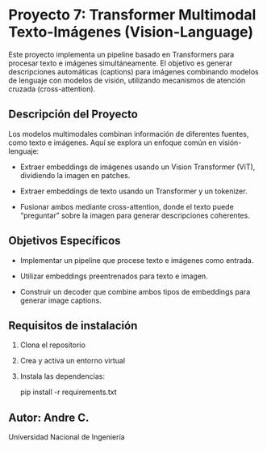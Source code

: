 # Proyecto 7: Transformer Multimodal Texto-Imágenes (Vision-Language)
Este proyecto implementa un pipeline basado en Transformers para procesar texto e imágenes simultáneamente. El objetivo es generar descripciones automáticas (captions) para imágenes combinando modelos de lenguaje con modelos de visión, utilizando mecanismos de atención cruzada (cross-attention).

## Descripción del Proyecto
Los modelos multimodales combinan información de diferentes fuentes, como texto e imágenes. Aquí se explora un enfoque común en visión-lenguaje:

- Extraer embeddings de imágenes usando un Vision Transformer (ViT), dividiendo la imagen en patches.

- Extraer embeddings de texto usando un Transformer y un tokenizer.

- Fusionar ambos mediante cross-attention, donde el texto puede “preguntar” sobre la imagen para generar descripciones coherentes.

## Objetivos Específicos
- Implementar un pipeline que procese texto e imágenes como entrada.

- Utilizar embeddings preentrenados para texto e imagen.

- Construir un decoder que combine ambos tipos de embeddings para generar image captions.

## Requisitos de instalación
1. Clona el repositorio
2. Crea y activa un entorno virtual
3. Instala las dependencias:

    pip install -r requirements.txt



## Autor: Andre C.

Universidad Nacional de Ingeniería